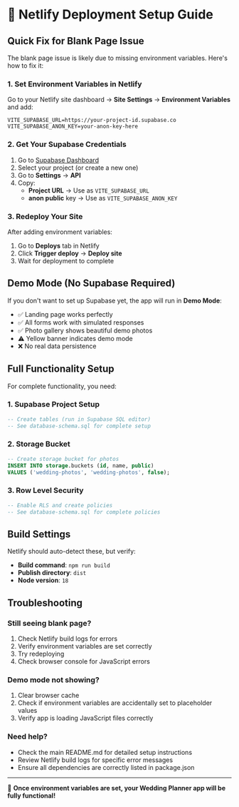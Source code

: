 # 🚀 Netlify Deployment Setup Guide

## Quick Fix for Blank Page Issue

The blank page issue is likely due to missing environment variables. Here's how to fix it:

### 1. Set Environment Variables in Netlify

Go to your Netlify site dashboard → **Site Settings** → **Environment Variables** and add:

```
VITE_SUPABASE_URL=https://your-project-id.supabase.co
VITE_SUPABASE_ANON_KEY=your-anon-key-here
```

### 2. Get Your Supabase Credentials

1. Go to [Supabase Dashboard](https://supabase.com/dashboard)
2. Select your project (or create a new one)
3. Go to **Settings** → **API**
4. Copy:
   - **Project URL** → Use as `VITE_SUPABASE_URL`
   - **anon public** key → Use as `VITE_SUPABASE_ANON_KEY`

### 3. Redeploy Your Site

After adding environment variables:
1. Go to **Deploys** tab in Netlify
2. Click **Trigger deploy** → **Deploy site**
3. Wait for deployment to complete

## Demo Mode (No Supabase Required)

If you don't want to set up Supabase yet, the app will run in **Demo Mode**:
- ✅ Landing page works perfectly
- ✅ All forms work with simulated responses
- ✅ Photo gallery shows beautiful demo photos
- ⚠️ Yellow banner indicates demo mode
- ❌ No real data persistence

## Full Functionality Setup

For complete functionality, you need:

### 1. Supabase Project Setup
```sql
-- Create tables (run in Supabase SQL editor)
-- See database-schema.sql for complete setup
```

### 2. Storage Bucket
```sql
-- Create storage bucket for photos
INSERT INTO storage.buckets (id, name, public) 
VALUES ('wedding-photos', 'wedding-photos', false);
```

### 3. Row Level Security
```sql
-- Enable RLS and create policies
-- See database-schema.sql for complete policies
```

## Build Settings

Netlify should auto-detect these, but verify:
- **Build command**: `npm run build`
- **Publish directory**: `dist`
- **Node version**: `18`

## Troubleshooting

### Still seeing blank page?
1. Check Netlify build logs for errors
2. Verify environment variables are set correctly
3. Try redeploying
4. Check browser console for JavaScript errors

### Demo mode not showing?
1. Clear browser cache
2. Check if environment variables are accidentally set to placeholder values
3. Verify app is loading JavaScript files correctly

### Need help?
- Check the main README.md for detailed setup instructions
- Review Netlify build logs for specific error messages
- Ensure all dependencies are correctly listed in package.json

---

🎉 **Once environment variables are set, your Wedding Planner app will be fully functional!**